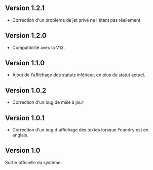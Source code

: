 ## Version 1.2.1
- Correction d'un problème de jet privé ne l'étant pas réellement.

## Version 1.2.0
- Compatibilité avec la V13.

## Version 1.1.0
- Ajout de l'affichage des statuts inférieur, en plus du statut actuel.

## Version 1.0.2
- Correction d'un bug de mise à jour

## Version 1.0.1
- Correction d'un bug d'affichage des textes lorsque Foundry est en anglais.

## Version 1.0
Sortie officielle du système.
